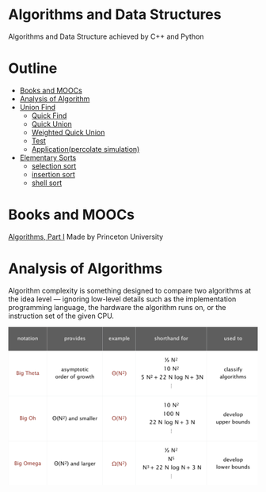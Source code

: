 # Algorithms and Data Structures
Algorithms and Data Structure achieved by C++ and Python

# Outline
- [Books and MOOCs](#books-and-moocs)
- [Analysis of Algorithm](#analysis-of-algorithms)
- [Union Find](./Union%20Find/Union%20Find.md)
	- [Quick Find](./Union%20Find/Union%20Find.md#quick-find)
	- [Quick Union](./Union%20Find/Union%20Find.md#quick-union)
	- [Weighted Quick Union](./Union%20Find/Union%20Find.md#weighted-quick-union)
	- [Test](./Union%20Find/Union%20Find.md#test)
	- [Application(percolate simulation)](./Union%20Find/Union%20Find.md#applicationpercolate-simulation)
- [Elementary Sorts](./Elementary%20Sorts/)
	- [selection sort](./Elementary%20Sorts/Elementary%20Sorts.md/#selection-sort)
	- [insertion sort](#insertion-sort)
	- [shell sort](#shell-sort)

# Books and MOOCs
[Algorithms, Part I](https://www.coursera.org/learn/algorithms-part1) Made by Princeton University

# Analysis of Algorithms
Algorithm complexity is something designed to compare two algorithms at the idea level — ignoring low-level details such as the implementation programming language, the hardware the algorithm runs on, or the instruction set of the given CPU.

![](./img/commonly-used%20notations.png)
